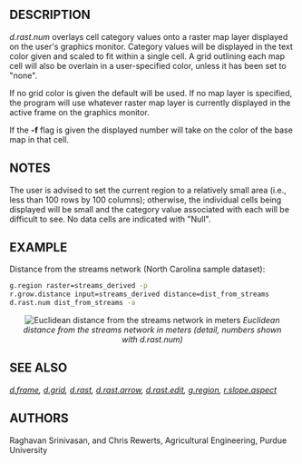 ## DESCRIPTION

*d.rast.num* overlays cell category values onto a raster map layer
displayed on the user's graphics monitor. Category values will be
displayed in the text color given and scaled to fit within a single
cell. A grid outlining each map cell will also be overlain in a
user-specified color, unless it has been set to "none".

If no grid color is given the default will be used. If no map layer is
specified, the program will use whatever raster map layer is currently
displayed in the active frame on the graphics monitor.

If the **-f** flag is given the displayed number will take on the color
of the base map in that cell.

## NOTES

The user is advised to set the current region to a relatively small area
(i.e., less than 100 rows by 100 columns); otherwise, the individual
cells being displayed will be small and the category value associated
with each will be difficult to see. No data cells are indicated with
"Null".

## EXAMPLE

Distance from the streams network (North Carolina sample dataset):

```bash
g.region raster=streams_derived -p
r.grow.distance input=streams_derived distance=dist_from_streams
d.rast.num dist_from_streams -a
```

<div align="center" style="margin: 10px">

<img src="d_rast_num_zoom.png" data-border="0"
alt="Euclidean distance from the streams network in meters" />
*Euclidean distance from the streams network in meters (detail, numbers
shown with d.rast.num)*

</div>

## SEE ALSO

*[d.frame](d.frame.md), [d.grid](d.grid.md), [d.rast](d.rast.md),
[d.rast.arrow](d.rast.arrow.md), [d.rast.edit](d.rast.edit.md),
[g.region](g.region.md), [r.slope.aspect](r.slope.aspect.md)*

## AUTHORS

Raghavan Srinivasan, and Chris Rewerts,
Agricultural Engineering, Purdue University
